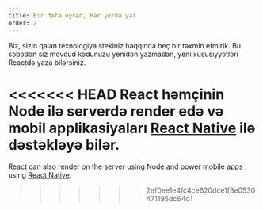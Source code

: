 ```yaml
---
title: Bir dəfə öyrən, Hər yerdə yaz
order: 2
---
```


Biz, sizin qalan texnologiya stekiniz haqqında heç bir təxmin etmirik. Bu səbədən siz mövcud kodunuzu yenidən yazmadan, yeni xüsusiyyətləri Reactdə yaza bilərsiniz.

<<<<<<< HEAD
React həmçinin Node ilə serverdə render edə və mobil applikasiyaları [React Native](https://facebook.github.io/react-native/) ilə dəstəkləyə bilər.
=======
React can also render on the server using Node and power mobile apps using [React Native](https://reactnative.dev/).
>>>>>>> 2ef0ee1e4fc4ce620dce1f3e0530471195dc64d1
